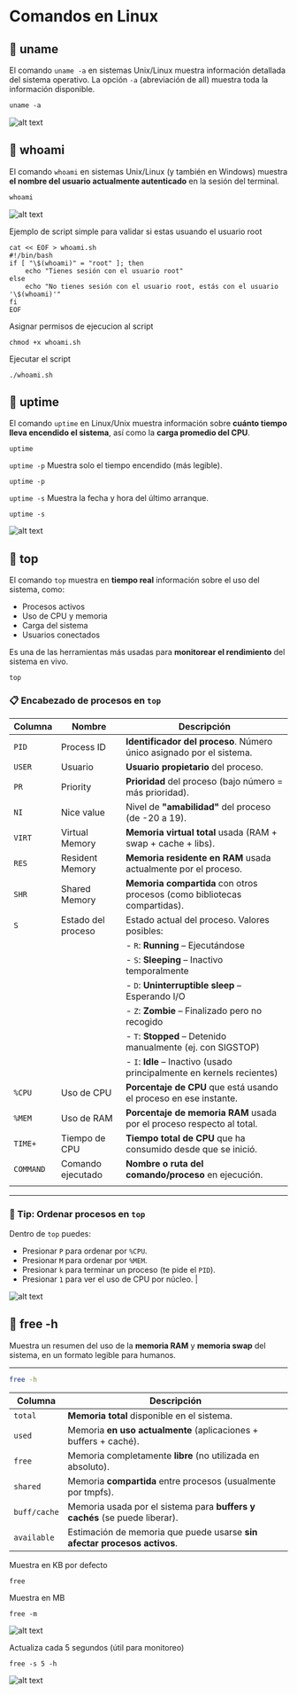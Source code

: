 

# Comandos en Linux

## 💾 **uname**

El comando `uname -a` en sistemas Unix/Linux muestra información detallada del sistema operativo. La opción `-a` (abreviación de all) muestra toda la información disponible.

```markdown
uname -a
```
![alt text](images/day1/image.png)

## 💾 **whoami**

El comando `whoami` en sistemas Unix/Linux (y también en Windows) muestra **el nombre del usuario actualmente autenticado** en la sesión del terminal.

```markdown
whoami
```
![alt text](images/day1/image-1.png)

Ejemplo de script simple para validar si estas usuando el usuario root

```
cat << EOF > whoami.sh
#!/bin/bash
if [ "\$(whoami)" = "root" ]; then
    echo "Tienes sesión con el usuario root"
else
    echo "No tienes sesión con el usuario root, estás con el usuario '\$(whoami)'"
fi
EOF
```

Asignar permisos de ejecucion al script
```
chmod +x whoami.sh
```

Ejecutar el script
```
./whoami.sh
```

## 💾 **uptime**

El comando `uptime` en Linux/Unix muestra información sobre **cuánto tiempo lleva encendido el sistema**, así como la **carga promedio del CPU**.

```
uptime
```
`uptime -p` Muestra solo el tiempo encendido (más legible).
```
uptime -p
```
`uptime -s` Muestra la fecha y hora del último arranque.
```
uptime -s
```
![alt text](images/day1/image-3.png)


## 💾 **top**

El comando `top` muestra en **tiempo real** información sobre el uso del sistema, como:

- Procesos activos
- Uso de CPU y memoria
- Carga del sistema
- Usuarios conectados

Es una de las herramientas más usadas para **monitorear el rendimiento** del sistema en vivo.

```
top
```

### 📋 Encabezado de procesos en `top`

| Columna | Nombre            | Descripción                                                                 |
|---------|-------------------|-----------------------------------------------------------------------------|
| `PID`   | Process ID         | **Identificador del proceso**. Número único asignado por el sistema.        |
| `USER`  | Usuario            | **Usuario propietario** del proceso.                                        |
| `PR`    | Priority           | **Prioridad** del proceso (bajo número = más prioridad).                    |
| `NI`    | Nice value         | Nivel de **"amabilidad"** del proceso (de -20 a 19).                        |
| `VIRT`  | Virtual Memory     | **Memoria virtual total** usada (RAM + swap + cache + libs).                |
| `RES`   | Resident Memory    | **Memoria residente en RAM** usada actualmente por el proceso.              |
| `SHR`   | Shared Memory      | **Memoria compartida** con otros procesos (como bibliotecas compartidas).   |
| `S`     | Estado del proceso | Estado actual del proceso. Valores posibles:                                |
|         |                    | - `R`: **Running** – Ejecutándose                                           |
|         |                    | - `S`: **Sleeping** – Inactivo temporalmente                                |
|         |                    | - `D`: **Uninterruptible sleep** – Esperando I/O                            |
|         |                    | - `Z`: **Zombie** – Finalizado pero no recogido                            |
|         |                    | - `T`: **Stopped** – Detenido manualmente (ej. con SIGSTOP)                |
|         |                    | - `I`: **Idle** – Inactivo (usado principalmente en kernels recientes)     |
| `%CPU`  | Uso de CPU         | **Porcentaje de CPU** que está usando el proceso en ese instante.          |
| `%MEM`  | Uso de RAM         | **Porcentaje de memoria RAM** usada por el proceso respecto al total.      |
| `TIME+` | Tiempo de CPU      | **Tiempo total de CPU** que ha consumido desde que se inició.               |
| `COMMAND`| Comando ejecutado | **Nombre o ruta del comando/proceso** en ejecución.                        |
                               |

---

 ### 📌 Tip: Ordenar procesos en `top`

Dentro de `top` puedes:

- Presionar `P` para ordenar por `%CPU`.
- Presionar `M` para ordenar por `%MEM`.
- Presionar `k` para terminar un proceso (te pide el `PID`).
- Presionar `1` para ver el uso de CPU por núcleo.                  |


![alt text](images/day1/image-4.png)

## 💾 free -h

Muestra un resumen del uso de la **memoria RAM** y **memoria swap** del sistema, en un formato legible para humanos.

---

```bash
free -h
```
| Columna      | Descripción                                                                |
| ------------ | -------------------------------------------------------------------------- |
| `total`      | **Memoria total** disponible en el sistema.                                |
| `used`       | Memoria **en uso actualmente** (aplicaciones + buffers + caché).           |
| `free`       | Memoria completamente **libre** (no utilizada en absoluto).                |
| `shared`     | Memoria **compartida** entre procesos (usualmente por tmpfs).              |
| `buff/cache` | Memoria usada por el sistema para **buffers y cachés** (se puede liberar). |
| `available`  | Estimación de memoria que puede usarse **sin afectar procesos activos**.   |

 Muestra en KB por defecto
 ```
 free
 ```
Muestra en MB
 ```
 free -m
 ```

![alt text](images/day1/image-5.png)

Actualiza cada 5 segundos (útil para monitoreo)
```
free -s 5 -h
```
![alt text](images/day1/image-6.png)
